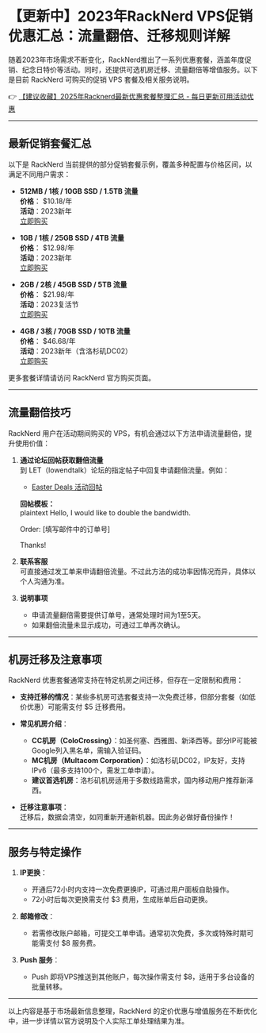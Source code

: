 # 【更新中】2023年RackNerd VPS促销优惠汇总：流量翻倍、迁移规则详解

随着2023年市场需求不断变化，RackNerd推出了一系列优惠套餐，涵盖年度促销、纪念日特价等活动。同时，还提供可选机房迁移、流量翻倍等增值服务。以下是目前 RackNerd 可购买的促销 VPS 套餐及相关服务说明。

👉 [【建议收藏】2025年Racknerd最新优惠套餐整理汇总 - 每日更新可用活动优惠](https://bit.ly/Rack_Nerd)

---

## 最新促销套餐汇总

以下是 RackNerd 当前提供的部分促销套餐示例，覆盖多种配置与价格区间，以满足不同用户需求：

- **512MB / 1核 / 10GB SSD / 1.5TB 流量**  
  **价格**： $10.18/年  
  **活动**：2023新年  
  [立即购买](https://bit.ly/Rack_Nerd)

- **1GB / 1核 / 25GB SSD / 4TB 流量**  
  **价格**： $12.98/年  
  **活动**：2023新年  
  [立即购买](https://bit.ly/Rack_Nerd)

- **2GB / 2核 / 45GB SSD / 5TB 流量**  
  **价格**： $21.98/年  
  **活动**：2023复活节  
  [立即购买](https://bit.ly/Rack_Nerd)

- **4GB / 3核 / 70GB SSD / 10TB 流量**  
  **价格**： $46.68/年  
  **活动**：2023新年（含洛杉矶DC02）  
  [立即购买](https://bit.ly/Rack_Nerd)

更多套餐详情请访问 RackNerd 官方购买页面。

---

## 流量翻倍技巧

RackNerd 用户在活动期间购买的 VPS，有机会通过以下方法申请流量翻倍，提升使用价值：

1. **通过论坛回帖获取翻倍流量**  
   到 LET（lowendtalk）论坛的指定帖子中回复申请翻倍流量。例如：
   - [Easter Deals 活动回帖](https://lowendtalk.com/discussion/185231/easter-deals-new-inventory-new-deals-excellent-pricing-fantastic-support#latest)

   **回帖模板：**  
   plaintext
   Hello, I would like to double the bandwidth.

   Order: [填写邮件中的订单号]

   Thanks!
   

2. **联系客服**  
   可直接通过发工单来申请翻倍流量。不过此方法的成功率因情况而异，具体以个人沟通为准。

3. **说明事项**  
   - 申请流量翻倍需要提供订单号，通常处理时间为1至5天。  
   - 如果翻倍流量未显示成功，可通过工单再次确认。

---

## 机房迁移及注意事项

RackNerd 优惠套餐通常支持在特定机房之间迁移，但存在一定限制和费用：

- **支持迁移的情况**：某些多机房可选套餐支持一次免费迁移，但部分套餐（如低价优惠）可能需支付 $5 迁移费用。
- **常见机房介绍**：  
  - **CC机房（ColoCrossing）**：如圣何塞、西雅图、新泽西等。部分IP可能被Google列入黑名单，需输入验证码。  
  - **MC机房（Multacom Corporation）**：如洛杉矶DC02，IP友好，支持IPv6（最多支持100个，需发工单申请）。
  - **建议首选机房**：洛杉矶机房适用于多数线路需求，国内移动用户推荐新泽西。

- **迁移注意事项**：  
  迁移后，数据会清空，如同重新开通新机器。因此务必做好备份操作！

---

## 服务与特定操作

1. **IP更换**：  
   - 开通后72小时内支持一次免费更换IP，可通过用户面板自助操作。  
   - 72小时后每次更换需支付 $3 费用，生成账单后自动更换。

2. **邮箱修改**：  
   - 若需修改账户邮箱，可提交工单申请。通常初次免费，多次或特殊时期可能需支付 $8 服务费。

3. **Push 服务**：  
   - Push 即将VPS推送到其他账户，每次操作需支付 $8，适用于多台设备的批量转移。

---

以上内容是基于市场最新信息整理，RackNerd 的定价优惠与增值服务在不断优化中，进一步详情以官方说明及个人实际工单处理结果为准。